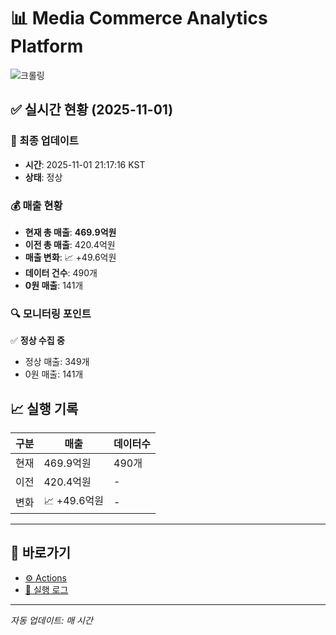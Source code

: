 # 📊 Media Commerce Analytics Platform

![크롤링](https://img.shields.io/badge/크롤링-정상-green)

## ✅ 실시간 현황 (2025-11-01)

### 📍 최종 업데이트
- **시간**: 2025-11-01 21:17:16 KST
- **상태**: 정상

### 💰 매출 현황
- **현재 총 매출**: **469.9억원**
- **이전 총 매출**: 420.4억원
- **매출 변화**: 📈 +49.6억원
- **데이터 건수**: 490개
- **0원 매출**: 141개

### 🔍 모니터링 포인트

✅ **정상 수집 중**
- 정상 매출: 349개
- 0원 매출: 141개


## 📈 실행 기록

| 구분 | 매출 | 데이터수 |
|------|------|----------|
| 현재 | 469.9억원 | 490개 |
| 이전 | 420.4억원 | - |
| 변화 | 📈 +49.6억원 | - |

---

## 🔗 바로가기

- [⚙️ Actions](../../actions)
- [📝 실행 로그](../../actions/workflows/daily_scraping.yml)

---

*자동 업데이트: 매 시간*

